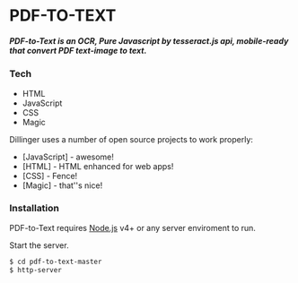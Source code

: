 # PDF-TO-TEXT

##### PDF-to-Text is an OCR, Pure Javascript by tesseract.js api, mobile-ready that convert PDF text-image to text.

### Tech
  - HTML
  - JavaScript
  - CSS
  - Magic

Dillinger uses a number of open source projects to work properly:

* [JavaScript] - awesome!
* [HTML] - HTML enhanced for web apps!
* [CSS] - Fence!
* [Magic] - that''s nice!

### Installation

PDF-to-Text requires [Node.js](https://nodejs.org/) v4+ or any server enviroment to run.

Start the server.

```sh
$ cd pdf-to-text-master
$ http-server
```
